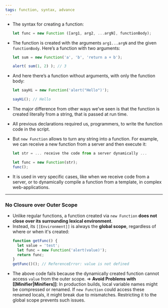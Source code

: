 ```yaml
---
tags: function, syntax, advance
---
```


- The syntax for creating a function:
	```js
	let func = new Function ([arg1, arg2, ...argN], functionBody);
	```

- The function is created with the arguments `arg1...argN` and the given `functionBody`. Here’s a function with two arguments:
	```js
	let sum = new Function('a', 'b', 'return a + b');
	
	alert( sum(1, 2) ); // 3
	```

- And here there’s a function without arguments, with only the function body:
	```js
	let sayHi = new Function('alert("Hello")');
	
	sayHi(); // Hello
	```

- The major difference from other ways we’ve seen is that the function is created literally from a string, that is passed at run time.
- All previous declarations required us, programmers, to write the function code in the script.
- But `new Function` allows to turn any string into a function. For example, we can receive a new function from a server and then execute it:
	```js
	let str = ... receive the code from a server dynamically ...
	
	let func = new Function(str);
	func();
	```

- It is used in very specific cases, like when we receive code from a server, or to dynamically compile a function from a template, in complex web-applications.

--- 

### No Closure over Outer Scope

- Unlike regular functions, a function created via `new Function` **does not close over its surrounding lexical environment**.
- Instead, its `[[Environment]]` is always the **global scope**, regardless of where or when it's created:
	```js
	function getFunc() {
	  let value = 'test';
	  let func = new Function('alert(value)');
	  return func;
	}
	getFunc()(); // ReferenceError: value is not defined
	```
- The above code fails because the dynamically created function cannot access `value` from the outer scope.
=> **Avoid Problems with [[Minifier|Minifiers]]**: In production builds, local variable names might be compressed or renamed. If `new Function` could access these renamed locals, it might break due to mismatches. Restricting it to the global scope prevents such issues.